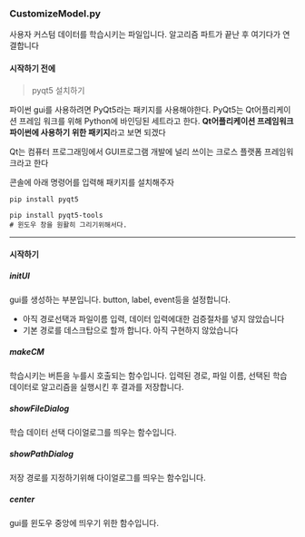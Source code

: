 ### CustomizeModel.py

사용자 커스텀 데이터를 학습시키는 파일입니다.
알고리즘 파트가 끝난 후 여기다가 연결합니다



#### 시작하기 전에

> pyqt5 설치하기

파이썬 gui를 사용하려면 PyQt5라는 패키지를 사용해야한다. PyQt5는 Qt어플리케이션 프레임 워크를 위해 Python에 바인딩된 세트라고 한다. **Qt어플리케이션 프레임워크 파이썬에 사용하기 위한 패키지**라고 보면 되겠다

Qt는 컴퓨터 프로그래밍에서 GUI프로그램 개발에 널리 쓰이는 크로스 플랫폼 프레임워크라고 한다

콘솔에 아래 명령어를 입력해 패키지를 설치해주자

```consol
pip install pyqt5
```

```
pip install pyqt5-tools
# 윈도우 창을 원활히 그리기위해서다.
```



---

#### 시작하기

##### initUI

gui를 생성하는 부분입니다.
button, label, event등을 설정합니다.

- 아직 경로선택과 파일이름 입력, 데이터 입력에대한 검증절차를 넣지 않았습니다
- 기본 경로를 데스크탑으로 할까 합니다. 아직 구현하지 않았습니다



##### makeCM

학습시키는 버튼을 누를시 호출되는 함수입니다.
입력된 경로, 파일 이름, 선택된 학습 데이터로 알고리즘을 실행시킨 후 결과를 저장합니다.



##### showFileDialog

학습 데이터 선택 다이얼로그를 띄우는 함수입니다.



##### showPathDialog

저장 경로를 지정하기위해 다이얼로그를 띄우는 함수입니다.



##### center

gui를 윈도우 중앙에 띄우기 위한 함수입니다.

